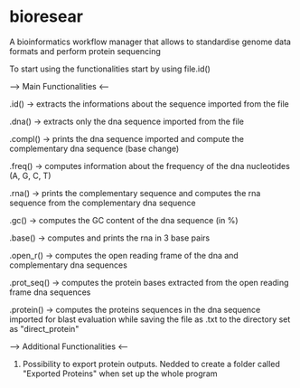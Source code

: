 # bioresear
A bioinformatics workflow manager that allows to standardise genome data formats and perform protein sequencing

To start using the functionalities start by using file.id()


--> Main Functionalities <--

.id()
-> extracts the informations about the sequence imported from the file

.dna()
-> extracts only the dna sequence imported from the file

.compl()
-> prints the dna sequence imported and compute the complementary dna sequence (base change)

.freq()
-> computes information about the frequency of the dna nucleotides (A, G, C, T)

.rna()
-> prints the complementary sequence and computes the rna sequence from the complementary dna sequence

.gc()
-> computes the GC content of the dna sequence (in %)

.base()
-> computes and prints the rna in 3 base pairs

.open_r()
-> computes the open reading frame of the dna and complementary dna sequences

.prot_seq()
-> computes the protein bases extracted from the open reading frame dna sequences

.protein()
-> computes the proteins sequences in the dna sequence imported for blast evaluation while saving the file as .txt to the directory set as "direct_protein"



--> Additional Functionalities <--

1) Possibility to export protein outputs.
Nedded to create a folder called "Exported Proteins" when set up the whole program
